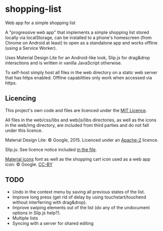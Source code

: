 # shopping-list
Web app for a simple shopping list

A "progressive web app" that implements a simple shopping list stored locally via localStorage, can be installed to a phone's homescreen (from Chrome on Android at least) to open as a standalone app and works offline (using a Service Worker).

Uses Material Design Lite for an Android-like look, Slip.js for drag&drop interactions and is written in vanilla JavaScript otherwise.

To self-host simply host all files in the web directory on a static web server that has https enabled. Offline capabilities only work when accessed via https.

## Licencing

This project's own code and files are licenced under the [MIT Licence](https://github.com/Shepard/shopping-list/blob/master/LICENSE).

All files in the web/css/libs and web/js/libs directories, as well as the icons in the web/img directory, are included from third parties and do not fall under this licence.

Material Design Lite:
© Google, 2015. Licenced under an
[Apache-2](https://github.com/google/material-design-lite/blob/master/LICENSE)
licence.

Slip.js:
See licence notice included [in the file](https://github.com/Shepard/shopping-list/blob/master/web/js/libs/slip.js).

[Material icons](https://design.google.com/icons/) font as well as the shopping cart icon used as a web app icon:
© Google. [CC-BY](https://creativecommons.org/licenses/by/4.0/)

## TODO

* Undo in the context menu by saving all previous states of the list.
* Improve long press (get rid of delay by using touchstart/touchend without interferring with drag&drop).
* Improve swiping elements out of the list (do any of the undocument options in Slip.js help?).
* Multiple lists
* Syncing with a server for shared editing
